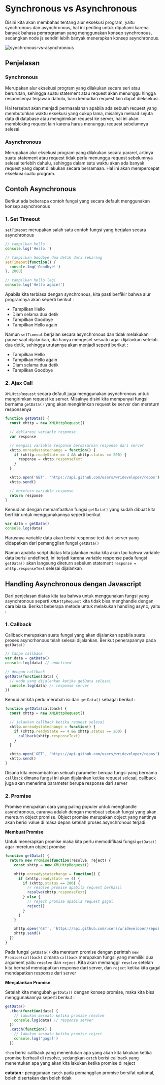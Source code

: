 # Synchronous vs Asynchronous

Disini kita akan membahas tentang alur eksekusi program, yaitu synchronous dan asynchronous, hal ini penting untuk dipahami karena banyak bahasa pemrograman yang menggunakan konsep synchronous, sedangkan node js sendiri lebih banyak menerapkan konsep asynchronous.

![synchronous-vs-asynchronous](async-sync.png)

## Penjelasan

### Synchronous

Merupakan alur eksekusi program yang dilakukan secara seri atau berurutan, sehingga suatu statement atau request akan menunggu hingga responsenya terjawab dahulu, baru kemudian request lain dapat dieksekusi.

Hal tersebut akan menjadi permasalahan apabila ada sebuah request yang membutuhkan waktu eksekusi yang cukup lama, misalnya meload sejuta data di database atau mengirimkan request ke server, hal ini akan membloking request lain karena harus menunggu request sebelumnya selesai.

### Asynchronous

Merupakan alur eksekusi program yang dilakukan secara pararel, artinya suatu statement atau request tidak perlu menunggu request sebelumnya selesai terlebih dahulu, sehingga dalam satu waktu akan ada banyak request yang dapat dilakukan secara bersamaan. Hal ini akan mempercepat eksekusi suatu program.

## Contoh Asynchronous

Berikut ada beberapa contoh fungsi yang secara default menggunakan konsep asynchronous

### 1. Set Timeout

`setTimeout` merupakan salah satu contoh fungsi yang berjalan secara asynchronous

```javascript
// tampilkan hello
console.log('Hello.')

// tampilkan Goodbye dua detik dari sekarang
setTimeout(function() {
  console.log('Goodbye!')
}, 2000)

// tampilkan hello lagi
console.log('Hello again!')
```

Apabila kita terbiasa dengan synchronous, kita pasti berfikir bahwa alur programnya akan seperti berikut :

- Tampilkan Hello
- Diam selama dua detik
- Tampilkan Goodbye
- Tampilkan Hello again

Namun `setTimeout` berjalan secara asynchronous dan tidak melakukan pause saat dijalankan, dia hanya mengeset sesuatu agar dijalankan setelah dua detik, sehingga urutannya akan menjadi seperti berikut :

- Tampilkan Hello
- Tampilkan Hello again
- Diam selama dua detik
- Tampilkan Goodbye

### 2. Ajax Call

`XMLHttpRequest` secara default juga menggunakan asynchronous untuk mengirimkan request ke server. Misalnya disini kita mempunyai fungsi bernama `getData()` yang akan mengirimkan request ke server dan mereturn responsenya

```javascript
function getData() {
  const xhttp = new XMLHttpRequest()

  // deklarasi variable response
  var response

  // mengisi variable response berdasarkan response dari server
  xhttp.onreadystatechange = function() {
    if (xhttp.readyState == 4 && xhttp.status == 200) {
      response = xhttp.responseText
    }
  }

  xhttp.open('GET', 'https://api.github.com/users/wrideveloper/repos')
  xhttp.send()

  // mereturn variable response
  return response
}
```

Kemudian dengan memanfaatkan fungsi `getData()` yang sudah dibuat kita berfikir untuk menggunakannya seperti berikut

```javascript
var data = getData()
console.log(data)
```

Harusnya variable data akan berisi response text dari server yang didapatkan dari pemanggilan fungsi `getData()`

Namun apabila script diatas kita jalankan maka kita akan tau bahwa variable data berisi undefined, ini terjadi karena variable response pada fungsi `getData()` akan langsung direturn sebelum statement `response = xhttp.responseText` selesai dijalankan

## Handling Asynchronous dengan Javascript

Dari penjelasan diatas kita tau bahwa untuk menggunakan fungsi yang asynchronous seperti `XMLHttpRequest` kita tidak bisa menghandle dengan cara biasa. Berikut beberapa metode untuk melakukan handling async, yaitu :

### 1. Callback

Callback merupakan suatu fungsi yang akan dijalankan apabila suatu proses asyncrhonous telah selesai dijalankan. Berikut penerapannya pada `getData()`

```javascript
// tanpa callback
var data = getData()
console.log(data) // undefined

// dengan callback
getData(function(data) {
  // kode yang dijalankan ketika getData selesai
  console.log(data) // response server
})
```

Kemudian kita perlu merubah isi dari `getData()` sebagai berikut :

```javascript
function getData(callback) {
  const xhttp = new XMLHttpRequest()

  // jalankan callback ketika request selesai
  xhttp.onreadystatechange = function() {
    if (xhttp.readyState == 4 && xhttp.status == 200) {
      callback(xhttp.responseText)
    }
  }

  xhttp.open('GET', 'https://api.github.com/users/wrideveloper/repos')
  xhttp.send()
}
```

Disana kita menambahkan sebuah parameter berupa fungsi yang bernama `callback` dimana fungsi ini akan dijalankan ketika request selesai, callback juga akan menerima parameter berupa response dari server

### 2. Promise

Promise merupakan cara yang paling populer untuk menghandle asynchronous, caranya adalah dengan membuat sebuah fungsi yang akan mereturn object promise. Object promise merupakan object yang nantinya akan berisi value di masa depan setelah proses asynchronous terjadi

**Membuat Promise**

Untuk menerapkan promise maka kita perlu memodifikasi fungsi `getData()` agar mereturn object promise

```javascript
function getData() {
  return new Promise(function(resolve, reject) {
    const xhttp = new XMLHttpRequest()

    xhttp.onreadystatechange = function() {
      if (xhttp.readyState == 4) {
        if (xhttp.status == 200) {
          // resolve promise apabila request berhasil
          resolve(xhttp.responseText)
        } else {
          // reject promise apabila request gagal
          reject()
        }
      }
    }

    xhttp.open('GET', 'https://api.github.com/users/wrideveloper/repos')
    xhttp.send()
  })
}
```

Pada fungsi `getData()` kita mereturn promise dengan perintah `new Promise(callback)` dimana `callback` merupakan fungsi yang memiliki dua argument yaitu `resolve` dan `reject`. Kita akan memanggil `resolve` setelah kita berhasil mendapatkan response dari server, dan `reject` ketika kita gagal mendapatkan response dari server

**Menjalankan Promise**

Setelah kita mengubah `getData()` dengan konsep promise, maka kita bisa menggunakannya seperti berikut :

```javascript
getData()
  .then(function(data) {
    // lakukan sesuatu ketika promise resolve
    console.log(data) // response server
  })
  .catch(function() {
    // lakukan sesuatu ketika promise reject
    console.log('gagal')
  })
```

`then` berisi callback yang menentukan apa yang akan kita lakukan ketika promise berhasil di resolve, sedangkan `catch` berisi callback yang menentukan apa yang akan kita lakukan ketika promise di reject

**catatan :** penggunaan `catch` pada pemanggilan promise bersifat optional, boleh disertakan dan boleh tidak
